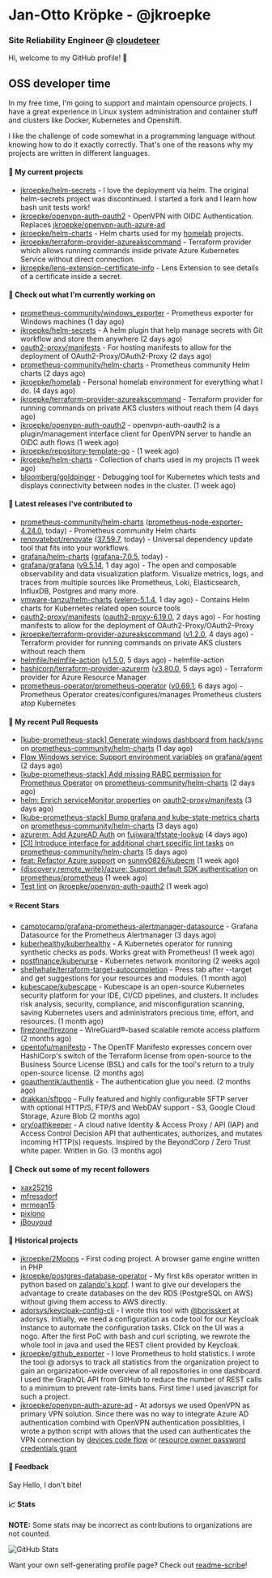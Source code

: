 # Jan-Otto Kröpke - @jkroepke
### Site Reliability Engineer @ [cloudeteer](https://cloudeteer.de/)

Hi, welcome to my GitHub profile! 👋

## OSS developer time
In my free time, I'm going to support and maintain opensource projects. I have a great experience in Linux system administration and container stuff and clusters like Docker, Kubernetes and Openshift.

I like the challenge of code somewhat in a programming language without knowing how to do it exactly correctly. That's one of the reasons why my projects are written in different languages.

#### 🌱 My current projects
- [jkroepke/helm-secrets](https://github.com/jkroepke/helm-secrets) - I love the deployment via helm. The original helm-secrets project was discontinued. I started a fork and I learn how bash unit tests work!
- [jkroepke/openvpn-auth-oauth2](https://github.com/jkroepke/openvpn-auth-oauth2) - OpenVPN with OIDC Authentication. Replaces  [jkroepke/openvpn-auth-azure-ad](https://github.com/jkroepke/openvpn-auth-azure-ad) 
- [jkroepke/helm-charts](https://github.com/jkroepke/helm-charts) - Helm charts used for my [homelab](https://github.com/jkroepke/homelab) projects.
- [jkroepke/terraform-provider-azureakscommand](https://github.com/jkroepke/terraform-provider-azureakscommand) - Terraform provider which allows running commands inside private Azure Kubernetes Service without direct connection.
- [jkroepke/lens-extension-certificate-info](https://github.com/jkroepke/lens-extension-certificate-info) - Lens Extension to see details of a certificate inside a secret.

#### 👷 Check out what I'm currently working on

- [prometheus-community/windows_exporter](https://github.com/prometheus-community/windows_exporter) - Prometheus exporter for Windows machines (1 day ago)
- [jkroepke/helm-secrets](https://github.com/jkroepke/helm-secrets) - A helm plugin that help manage secrets with Git workflow and store them anywhere (2 days ago)
- [oauth2-proxy/manifests](https://github.com/oauth2-proxy/manifests) - For hosting manifests to allow for the deployment of OAuth2-Proxy/OAuth2-Proxy (2 days ago)
- [prometheus-community/helm-charts](https://github.com/prometheus-community/helm-charts) - Prometheus community Helm charts (2 days ago)
- [jkroepke/homelab](https://github.com/jkroepke/homelab) - Personal homelab environment for everything what I do. (4 days ago)
- [jkroepke/terraform-provider-azureakscommand](https://github.com/jkroepke/terraform-provider-azureakscommand) - Terraform provider for running commands on private AKS clusters without reach them (4 days ago)
- [jkroepke/openvpn-auth-oauth2](https://github.com/jkroepke/openvpn-auth-oauth2) - openvpn-auth-oauth2 is a plugin/management interface client for OpenVPN server to handle an OIDC auth flows (1 week ago)
- [jkroepke/repository-template-go](https://github.com/jkroepke/repository-template-go) -  (1 week ago)
- [jkroepke/helm-charts](https://github.com/jkroepke/helm-charts) - Collection of charts used in my projects (1 week ago)
- [bloomberg/goldpinger](https://github.com/bloomberg/goldpinger) - Debugging tool for Kubernetes which tests and displays connectivity between nodes in the cluster. (1 week ago)

#### 🔭 Latest releases I've contributed to

- [prometheus-community/helm-charts](https://github.com/prometheus-community/helm-charts) ([prometheus-node-exporter-4.24.0](https://github.com/prometheus-community/helm-charts/releases/tag/prometheus-node-exporter-4.24.0), today) - Prometheus community Helm charts
- [renovatebot/renovate](https://github.com/renovatebot/renovate) ([37.59.7](https://github.com/renovatebot/renovate/releases/tag/37.59.7), today) - Universal dependency update tool that fits into your workflows.
- [grafana/helm-charts](https://github.com/grafana/helm-charts) ([grafana-7.0.5](https://github.com/grafana/helm-charts/releases/tag/grafana-7.0.5), today) - 
- [grafana/grafana](https://github.com/grafana/grafana) ([v9.5.14](https://github.com/grafana/grafana/releases/tag/v9.5.14), 1 day ago) - The open and composable observability and data visualization platform. Visualize metrics, logs, and traces from multiple sources like Prometheus, Loki, Elasticsearch, InfluxDB, Postgres and many more. 
- [vmware-tanzu/helm-charts](https://github.com/vmware-tanzu/helm-charts) ([velero-5.1.4](https://github.com/vmware-tanzu/helm-charts/releases/tag/velero-5.1.4), 1 day ago) - Contains Helm charts for Kubernetes related open source tools
- [oauth2-proxy/manifests](https://github.com/oauth2-proxy/manifests) ([oauth2-proxy-6.19.0](https://github.com/oauth2-proxy/manifests/releases/tag/oauth2-proxy-6.19.0), 2 days ago) - For hosting manifests to allow for the deployment of OAuth2-Proxy/OAuth2-Proxy
- [jkroepke/terraform-provider-azureakscommand](https://github.com/jkroepke/terraform-provider-azureakscommand) ([v1.2.0](https://github.com/jkroepke/terraform-provider-azureakscommand/releases/tag/v1.2.0), 4 days ago) - Terraform provider for running commands on private AKS clusters without reach them
- [helmfile/helmfile-action](https://github.com/helmfile/helmfile-action) ([v1.5.0](https://github.com/helmfile/helmfile-action/releases/tag/v1.5.0), 5 days ago) - helmfile-action
- [hashicorp/terraform-provider-azurerm](https://github.com/hashicorp/terraform-provider-azurerm) ([v3.80.0](https://github.com/hashicorp/terraform-provider-azurerm/releases/tag/v3.80.0), 5 days ago) - Terraform provider for Azure Resource Manager
- [prometheus-operator/prometheus-operator](https://github.com/prometheus-operator/prometheus-operator) ([v0.69.1](https://github.com/prometheus-operator/prometheus-operator/releases/tag/v0.69.1), 6 days ago) - Prometheus Operator creates/configures/manages Prometheus clusters atop Kubernetes

#### 🔨 My recent Pull Requests

- [[kube-prometheus-stack] Generate windows dashboard from hack/sync](https://github.com/prometheus-community/helm-charts/pull/4013) on [prometheus-community/helm-charts](https://github.com/prometheus-community/helm-charts) (1 day ago)
- [Flow Windows service: Support environment variables](https://github.com/grafana/agent/pull/5762) on [grafana/agent](https://github.com/grafana/agent) (2 days ago)
- [[kube-prometheus-stack] Add missing RABC permission for Prometheus Operator](https://github.com/prometheus-community/helm-charts/pull/4005) on [prometheus-community/helm-charts](https://github.com/prometheus-community/helm-charts) (2 days ago)
- [helm: Enrich serviceMonitor properties](https://github.com/oauth2-proxy/manifests/pull/170) on [oauth2-proxy/manifests](https://github.com/oauth2-proxy/manifests) (3 days ago)
- [[kube-prometheus-stack] Bump grafana and kube-state-metrics charts](https://github.com/prometheus-community/helm-charts/pull/4000) on [prometheus-community/helm-charts](https://github.com/prometheus-community/helm-charts) (3 days ago)
- [azurerm: Add AzureAD Auth](https://github.com/fujiwara/tfstate-lookup/pull/144) on [fujiwara/tfstate-lookup](https://github.com/fujiwara/tfstate-lookup) (4 days ago)
- [[CI] Introduce interface for additional chart specific lint tasks](https://github.com/prometheus-community/helm-charts/pull/3987) on [prometheus-community/helm-charts](https://github.com/prometheus-community/helm-charts) (5 days ago)
- [feat: Refactor Azure support](https://github.com/sunny0826/kubecm/pull/800) on [sunny0826/kubecm](https://github.com/sunny0826/kubecm) (1 week ago)
- [{discovery,remote_write}/azure: Support default SDK authentication](https://github.com/prometheus/prometheus/pull/13099) on [prometheus/prometheus](https://github.com/prometheus/prometheus) (1 week ago)
- [Test lint](https://github.com/jkroepke/openvpn-auth-oauth2/pull/62) on [jkroepke/openvpn-auth-oauth2](https://github.com/jkroepke/openvpn-auth-oauth2) (1 week ago)

#### ⭐ Recent Stars

- [camptocamp/grafana-prometheus-alertmanager-datasource](https://github.com/camptocamp/grafana-prometheus-alertmanager-datasource) - Grafana Datasource for the Prometheus Alertmanager (3 days ago)
- [kuberhealthy/kuberhealthy](https://github.com/kuberhealthy/kuberhealthy) - A Kubernetes operator for running synthetic checks as pods. Works great with Prometheus! (1 week ago)
- [postfinance/kubenurse](https://github.com/postfinance/kubenurse) - Kubernetes network monitoring (2 weeks ago)
- [shellwhale/terraform-target-autocompletion](https://github.com/shellwhale/terraform-target-autocompletion) - Press tab after --target and get suggestions for your resources and modules. (1 month ago)
- [kubescape/kubescape](https://github.com/kubescape/kubescape) - Kubescape is an open-source Kubernetes security platform for your IDE, CI/CD pipelines, and clusters. It includes risk analysis, security, compliance, and misconfiguration scanning, saving Kubernetes users and administrators precious time, effort, and resources. (1 month ago)
- [firezone/firezone](https://github.com/firezone/firezone) - WireGuard®-based scalable remote access platform (2 months ago)
- [opentofu/manifesto](https://github.com/opentofu/manifesto) - The OpenTF Manifesto expresses concern over HashiCorp&#39;s switch of the Terraform license from open-source to the Business Source License (BSL) and calls for the tool&#39;s return to a truly open-source license. (2 months ago)
- [goauthentik/authentik](https://github.com/goauthentik/authentik) - The authentication glue you need. (2 months ago)
- [drakkan/sftpgo](https://github.com/drakkan/sftpgo) - Fully featured and highly configurable SFTP server with optional HTTP/S, FTP/S and WebDAV support - S3, Google Cloud Storage, Azure Blob (2 months ago)
- [ory/oathkeeper](https://github.com/ory/oathkeeper) - A cloud native Identity &amp; Access Proxy / API (IAP) and Access Control Decision API that authenticates, authorizes, and mutates incoming HTTP(s) requests. Inspired by the BeyondCorp / Zero Trust white paper. Written in Go. (3 months ago)

#### 👯 Check out some of my recent followers

- [xax25216](https://github.com/xax25216)
- [mfressdorf](https://github.com/mfressdorf)
- [mrmean15](https://github.com/mrmean15)
- [pixiono](https://github.com/pixiono)
- [jBouyoud](https://github.com/jBouyoud)

#### 📜 Historical projects
- [jkroepke/2Moons](https://github.com/jkroepke/2Moons) - First coding project. A browser game engine written in PHP
- [jkroepke/postgres-database-operator](https://github.com/jkroepke/postgres-database-operator) - My first k8s operator written in python based on [zalando's kopf](https://github.com/zalando-incubator/kopf). I want to give our developers the advantage to create databases on the dev RDS (PostgreSQL on AWS) without giving them access to AWS directly.
- [adorsys/keycloak-config-cli](https://github.com/adorsys/keycloak-config-cli) - I wrote this tool with [@borisskert](https://github.com/borisskert) at adorsys. Initially, we need a configuration as code tool for our Keycloak instance to automate the configuration tasks. Click on the UI was a nogo. After the first PoC with bash and curl scripting, we rewrote the whole tool in java and used the REST client provided by Keycloak.
- [jkroepke/github_exporter](https://github.com/jkroepke/github_exporter) - I love Prometheus to hold statistics. I wrote the tool @ adorsys to track all statistics from the organization project to gain an organization-wide overview of all repositories in one dashboard. I used the GraphQL API from GitHub to reduce the number of REST calls to a minimum to prevent rate-limits bans. First time I used javascript for such a project.
- [jkroepke/openvpn-auth-azure-ad](https://github.com/jkroepke/openvpn-auth-azure-ad) - At adorsys we used OpenVPN as primary VPN solution. Since there was no way to integrate Azure AD authentication combind with OpenVPN authentication possiblities, I wrote a python script with allows that the used can authenticates the VPN connection by [devices code flow](https://docs.microsoft.com/en-us/azure/active-directory/develop/v2-oauth2-device-code) or [resource owner password credentials grant](https://docs.microsoft.com/en-us/azure/active-directory/develop/v2-oauth-ropc)

#### 💬 Feedback

Say Hello, I don't bite!

#### 📈 Stats

**NOTE:** Some stats may be incorrect as contributions to organizations
are not counted.

![GitHub Stats](https://github-readme-stats.vercel.app/api?username=jkroepke&count_private=false&theme=tokyonight&show_icons=true)

Want your own self-generating profile page? Check out [readme-scribe](https://github.com/muesli/readme-scribe)!
